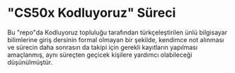 # "CS50x Kodluyoruz" Süreci
Bu "repo"da Kodluyoruz topluluğu tarafından türkçeleştirilen ünlü bilgisayar bilimlerine giriş dersinin formal olmayan bir şekilde, kendimce not alınması ve sürecin daha sonrasın da takipi için gerekli kayıtların yapılması amaçlanmış, aynı süreçten geçicek kişilere yardımcı olabileceği düşünülmüştür.
